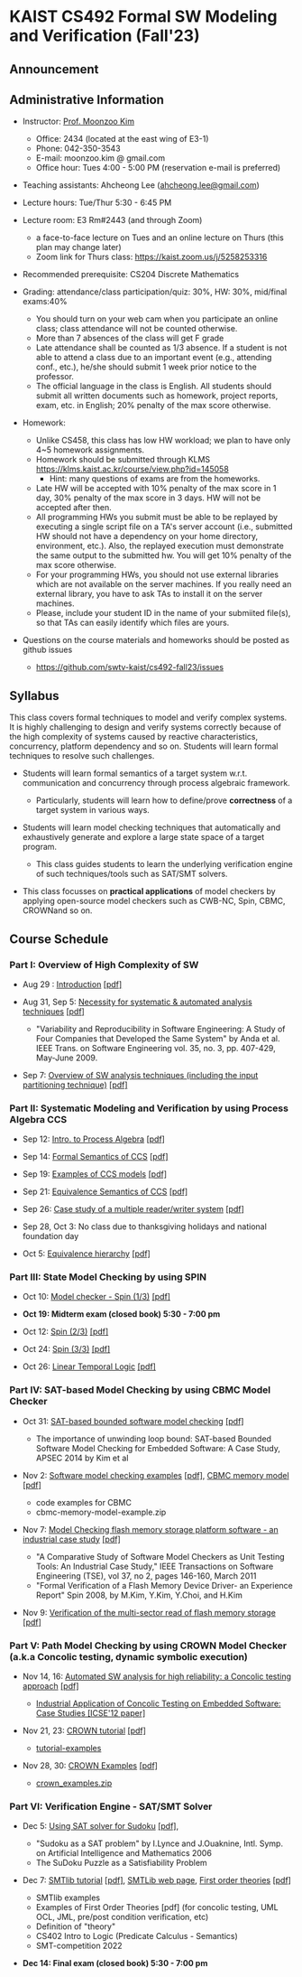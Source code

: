 # KAIST CS492 Formal SW Modeling and Verification (Fall'23)


## Announcement


## Administrative Information

- Instructor: [Prof. Moonzoo Kim](https://swtv.kaist.ac.kr/members/mzkim)

  - Office: 2434 (located at the east wing of E3-1)
  - Phone: 042-350-3543
  - E-mail: moonzoo.kim @ gmail.com
  - Office hour: Tues 4:00 - 5:00 PM (reservation e-mail is preferred)

- Teaching assistants: Ahcheong Lee (ahcheong.lee@gmail.com)  

- Lecture hours: Tue/Thur 5:30 - 6:45 PM

- Lecture room: E3 Rm#2443 (and through Zoom)
  - a face-to-face lecture on Tues and an online lecture on Thurs (this plan may change later) 
  - Zoom link for Thurs class: https://kaist.zoom.us/j/5258253316

- Recommended prerequisite: CS204 Discrete Mathematics
<!--, CS330 Operating Systems and Lab --> 
  <!-- This class can be difficult to follow for exchange students.-->

- Grading: attendance/class participation/quiz: 30%, HW: 30%, mid/final exams:40%
  - You should turn on your web cam when you participate an online class; class attendance will not be counted otherwise.
  - More than 7 absences of the class will get F grade
  - Late attendance shall be counted as 1/3 absence. If a student is not able to attend a class due to an important event (e.g., attending conf., etc.), he/she should submit 1 week prior notice to the professor.
  - The official language in the class is English. All students should submit all written documents such as homework, project reports, exam, etc. in English; 20% penalty of the max score otherwise.  

- Homework:
  - Unlike CS458, this class has low HW workload; we plan to have only 4~5 homework assignments.
  - Homework should be submitted through KLMS https://klms.kaist.ac.kr/course/view.php?id=145058
    -  Hint: many questions of exams are from the homeworks.
  - Late HW will be accepted with 10% penalty of the max score in 1 day, 30% penalty of the max score in 3 days. HW will not be accepted after then.
  - All programming HWs you submit must be able to be replayed by executing a single script file on a TA's server account (i.e., submitted HW should not have a dependency on your home directory, environment, etc.).  Also, the replayed execution must demonstrate the same output to the submitted hw. You will get 10% penalty of the max score otherwise.
  - For your programming HWs, you should not use external libraries which are not available on the server machines.  If you really need an external library, you have to ask TAs to install it on the server machines.
  - Please, include your student ID in the name of your submiited file(s), so that TAs can easily identify which files are yours.
  
- Questions on the course materials and homeworks should be posted as github issues 
  - https://github.com/swtv-kaist/cs492-fall23/issues 


## Syllabus
This class covers formal techniques to model and verify complex systems. It is highly challenging to design and verify systems correctly because of the high complexity of systems caused by reactive characteristics, concurrency, platform dependency and so on. Students will learn formal techniques to resolve such challenges.

- Students will learn formal semantics of a target system w.r.t. communication and concurrency through process algebraic framework. 
  - Particularly, students will learn how to define/prove **correctness** of a target system in various ways. 

- Students will learn model checking techniques that automatically and exhaustively generate and explore a large state space of a target program.  
  -  This class guides students to learn the underlying verification engine of such techniques/tools such as SAT/SMT solvers.

- This class focusses on  **practical applications** of model checkers by applying open-source model checkers such as CWB-NC, Spin, CBMC, CROWNand so on.

## Course Schedule

### Part I: Overview of High Complexity of SW  

- Aug 29 : [Introduction](1-overview/lec1-Intro-AutomatedSWAnalysis_v11.pptx) [[pdf]](1-overview/lec1-Intro-AutomatedSWAnalysis_v11.pdf)

<!--  Feb 28 : <a href="part2-coverage/lec1-Intro-AutomatedSWAnalysis_v11.pptx" download> Introduction2 </a> -->

- Aug 31, Sep 5: [Necessity for systematic & automated analysis techniques](1-overview/lec2-Intro-HighComplexitySW_v9.pptx) [[pdf]](1-overview/lec2-Intro-HighComplexitySW_v9.pdf)

  - "Variability and Reproducibility in Software Engineering: A Study of Four Companies that Developed the Same System" by Anda et al.
IEEE Trans. on Software Engineering vol. 35, no. 3, pp. 407-429, May-June 2009.

- Sep 7: [Overview of SW analysis techniques (including the input partitioning technique)](1-overview/lec3-testing-overview-v3.pptx) [[pdf]](1-overview/lec3-testing-overview-v3.pdf)

### Part II: Systematic Modeling and Verification by using Process Algebra CCS

- Sep 12: [Intro. to Process Algebra](2-ccs/lec21.ppt) [[pdf]](2-ccs/lec21.pdf)

- Sep 14: [Formal Semantics of CCS](2-ccs/lec22.ppt) [[pdf]](2-ccs/lec22.pdf)

- Sep 19: [Examples of CCS models](2-ccs/lec23.ppt) [[pdf]](2-ccs/lec23.pdf)

- Sep 21: [Equivalence Semantics of CCS](2-ccs/lec24.ppt) [[pdf]](2-ccs/lec24.pdf)

- Sep 26: [Case study of a multiple reader/writer system](2-ccs/lec25.ppt) [[pdf]](2-ccs/lec25.pdf)

- Sep 28, Oct 3: No class due to thanksgiving holidays and national foundation day

- Oct 5: [Equivalence hierarchy](2-ccs/lec26.ppt) [[pdf]](2-ccs/lec26.pdf)

### Part III:  State Model Checking by using SPIN  

- Oct 10: [Model checker - Spin (1/3)](3-spin/lec31.ppt) [[pdf]](3-spin/lec31.pdf)

- **Oct 19: Midterm exam (closed book) 5:30 - 7:00 pm**

- Oct 12: [Spin (2/3)](3-spin/lec32.ppt) [[pdf]](3-spin/lec32.pdf)

- Oct 24: [Spin (3/3)](3-spin/lec33.ppt) [[pdf]](3-spin/lec33.pdf)

- Oct 26: [Linear Temporal Logic](3-spin/lec34.ppt) [[pdf]](3-spin/lec34.pdf)

<!-- 
- Oct 12: Computational Tree Logic
- Oct 31: Model checking- NuSMV (1/2)
- Nov 2: Model checking- NuSMV (2/2) -->

<!-- - Esterel
https://stackoverflow.com/questions/50460177/signal-vs-esterel-vs-lustre   
-->

### Part IV: SAT-based Model Checking by using CBMC Model Checker

- Oct 31: [SAT-based bounded software model checking](4-cbmc/lec21-model_checking-v3.pptx) [[pdf]](4-cbmc/lec21-model_checking-v3.pdf)
  - The importance of unwinding loop bound: SAT-based Bounded Software Model Checking for Embedded Software: A Case Study, APSEC 2014 by Kim et al

- Nov 2: [Software model checking examples](4-cbmc/lec22-SMC-examples-v4.pptx) [[pdf]](4-cbmc/lec22-SMC-examples-v4.pdf), [CBMC memory model](4-cbmc/lec25-cbmc-memory-model.pptx) [[pdf]](4-cbmc/lec25-cbmc-memory-model.pdf)
  - code examples for CBMC
  - cbmc-memory-model-example.zip

- Nov 7:  [Model Checking flash memory storage platform software - an industrial case study](4-cbmc/lec26-ase08-v2.pptx) [[pdf]](4-cbmc/lec26-ase08-v2.pdf)
  - "A Comparative Study of Software Model Checkers as Unit Testing Tools: An Industrial Case Study," IEEE Transactions on Software Engineering (TSE), vol 37, no 2, pages 146-160, March 2011
  - "Formal Verification of a Flash Memory Device Driver- an Experience Report" Spin 2008, by M.Kim, Y.Kim, Y.Choi, and H.Kim

- Nov 9: [Verification of the multi-sector read of flash memory storage](4-cbmc/lec27-SMC-examples2.pptx) [[pdf]](4-cbmc/lec27-SMC-examples2.pdf) 

### Part V: Path Model Checking by using CROWN Model Checker (a.k.a Concolic testing, dynamic symbolic execution) 

- Nov 14, 16: [Automated SW analysis for high reliability: a Concolic testing approach](5-crown/lec31-concolic-v6.pptx) [[pdf]](5-crown/lec31-concolic-v6.pdf)
  - [Industrial Application of Concolic Testing on Embedded Software: Case Studies [ICSE'12 paper]](5-crown/icst-2012-slp-busybox-ls.pdf)

- Nov 21, 23: [CROWN tutorial](5-crown/lec32-crown_tutorial-v3.pptx) [[pdf]](5-crown/lec32-crown_tutorial-v3.pdf)
  - [tutorial-examples](5-crown/code/tutorial-examples.zip)

- Nov 28, 30: [CROWN Examples](5-crown/lec33-crown-Examples-v2.pptx) [[pdf]](5-crown/lec33-crown-Examples-v2.pdf) 
  - [crown_examples.zip](5-crown/code/crown_examples.zip) 

### Part VI: Verification Engine - SAT/SMT Solver

- Dec 5: [Using SAT solver for Sudoku](6-sat-smt/lec44-sudoku-v2.pptx) [[pdf]](6-sat-smt/lec44-sudoku-v2.pdf), 

  - "Sudoku as a SAT problem" by I.Lynce and J.Ouaknine, Intl. Symp. on Artificial Intelligence and Mathematics 2006
  - The SuDoku Puzzle as a Satisfiability Problem

- Dec 7: [SMTlib tutorial](6-sat-smt/lec40-smtlibV2-v5.pptx) [[pdf]](6-sat-smt/lec40-smtlibV2-v5.pdf), [SMTLib web page](https://smtlib.cs.uiowa.edu/), [First order theories](6-sat-smt/lec43-first-order-theories.pptx) [[pdf]](6-sat-smt/lec43-first-order-theories.pdf)
  - SMTlib examples
  - Examples of First Order Theories [pdf] (for concolic testing, UML OCL, JML, pre/post condition verification, etc)
  - Definition of "theory"
  - CS402 Intro to Logic (Predicate Calculus - Semantics)
  - SMT-competition 2022


- **Dec 14:  Final exam (closed book) 5:30 - 7:00 pm**


